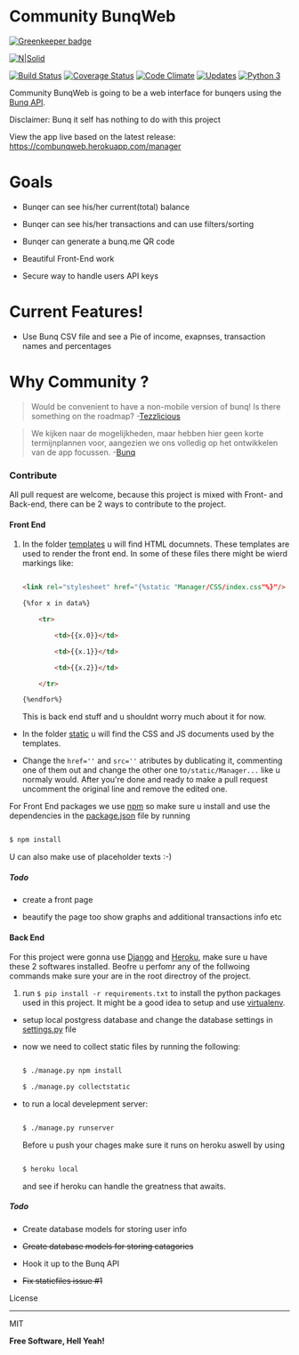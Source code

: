 # Community BunqWeb

[![Greenkeeper badge](https://badges.greenkeeper.io/OGKevin/ComBunqWebApp.svg)](https://greenkeeper.io/)



[![N|Solid](https://lh3.googleusercontent.com/B0u_lzpnrZMdR8o3ece3N9sLQtOgc1UayCJLYUhzJh7Xkr4oJEdQk0-PJFhx0-a0CA=w300)][BunqPic]

[![Build Status](https://travis-ci.org/OGKevin/ComBunqWebApp.svg?branch=master)](https://travis-ci.org/OGKevin/ComBunqWebApp)
[![Coverage Status](https://coveralls.io/repos/github/OGKevin/ComBunqWebApp/badge.svg?branch=master)](https://coveralls.io/github/OGKevin/ComBunqWebApp?branch=master)
[![Code Climate](https://codeclimate.com/github/OGKevin/ComBunqWebApp/badges/gpa.svg)](https://codeclimate.com/github/OGKevin/ComBunqWebApp)
[![Updates](https://pyup.io/repos/github/OGKevin/ComBunqWebApp/shield.svg)](https://pyup.io/repos/github/OGKevin/ComBunqWebApp/)
[![Python 3](https://pyup.io/repos/github/OGKevin/ComBunqWebApp/python-3-shield.svg)](https://pyup.io/repos/github/OGKevin/ComBunqWebApp/)



Community BunqWeb is going to be a web interface for bunqers using the [Bunq API](https://www.bunq.com/en/api).



Disclaimer: Bunq it self has nothing to do with this project



View the app live based on the latest release: <https://combunqweb.herokuapp.com/manager>

# Goals

  - Bunqer can see his/her current(total) balance

  - Bunqer can see his/her transactions and can use filters/sorting

  - Bunqer can generate a bunq.me QR code

  - Beautiful Front-End work

  - Secure way to handle users API keys



# Current Features!



  - Use Bunq CSV file and see a Pie of income, exapnses, transaction names and percentages
 

# Why Community ?

> Would be convenient to have a non-mobile version of bunq! Is there something on the roadmap? -[Tezzlicious][ForumLink]



> We kijken naar de mogelijkheden, maar hebben hier geen korte termijnplannen voor, aangezien we ons volledig op het ontwikkelen van de app focussen. -[Bunq][Answer]



### Contribute

All pull request are welcome, because this project is mixed with Front- and Back-end, there can be 2 ways to contribute to the project.



#### Front End



1. In the folder [templates](../master/templates/) u will find HTML documnets. These templates are used to render the front end. In some of these files there might be wierd markings like:

    ```html

    <link rel="stylesheet" href="{%static "Manager/CSS/index.css"%}"/>

    {%for x in data%}

        <tr>

		    <td>{{x.0}}</td>

		    <td>{{x.1}}</td>

		    <td>{{x.2}}</td>

	    </tr>

    {%endfor%}

    ```

    This is  back end stuff and u shouldnt worry much about it for now.

- In the folder [static](../master/static/) u will find the CSS and JS documents used by the templates.

- Change the ```href=''``` and ```src=''``` atributes by dublicating it, commenting one of them out and change the other one to```/static/Manager...``` like u normaly would. After you're done and ready to make a pull request uncomment the original line and remove the edited one.



For Front End packages we use [npm][npm] so make sure u install and use the dependencies in the [package.json](../master/package.json) file by running

```sh

$ npm install

```
U can also make use of placeholder texts :-)
##### Todo

- create a front page

- beautify the page too show graphs and additional transactions info etc





#### Back End

For this project were gonna use [Django][django] and [Heroku][heroku], make sure u have these 2 softwares installed. Beofre u perfomr any of the follwoing commands make sure your are in the root directroy of the project.

1. run ```$ pip install -r requirements.txt``` to install the python packages used in this project. It might be a good idea to setup and use [virtualenv][virtualenv].

- setup local postgress database and change the database settings in [settings.py](../master/BunqWebApp/settings.py) file

- now we need to collect static files by running the following:

    ```sh

    $ ./manage.py npm install

    $ ./manage.py collectstatic

    ```

- to run a local develepment server:

    ```sh

    $ ./manage.py runserver

    ```

    Before u push your chages make sure it runs on heroku aswell by using

    ```sh

    $ heroku local

    ```

    and see if heroku can handle the greatness that awaits.

    

##### Todo

- Create database models for storing user info
- ~~Create database models for storing catagories~~

- Hook it up to the Bunq API

- ~~Fix staticfiles issue #1~~



License

----



MIT





**Free Software, Hell Yeah!**





   [BunqPic]: <https://www.bunq.com/en/>

   [ForumLink]:<https://together.bunq.com/topic/is-there-a-browser-web-desktop-client-planned>

   [Answer]:<https://together.bunq.com/topic/is-there-a-browser-web-desktop-client-planned#comment-1881>

   [django]:<https://www.djangoproject.com/>

   [heroku]:<https://www.heroku.com/>

   [npm]:<https://www.npmjs.com/>

   [virtualenv]:<https://virtualenv.pypa.io/en/stable/>

   
